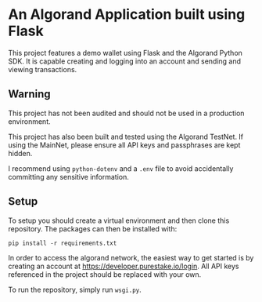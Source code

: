 # An Algorand Application built using Flask

This project features a demo wallet using Flask and the Algorand Python SDK. It is capable creating and logging into an
account and sending and viewing transactions.

## Warning

This project has not been audited and should not be used in a production environment.

This project has also been built and tested using the Algorand TestNet. If using the MainNet, please ensure all API keys
and passphrases are kept hidden.

I recommend using `python-dotenv` and a `.env` file to avoid accidentally committing any sensitive information.

## Setup

To setup you should create a virtual environment and then clone this repository. The packages can then be installed
with:

`pip install -r requirements.txt`

In order to access the algorand network, the easiest way to get started is by creating an account
at https://developer.purestake.io/login. All API keys referenced in the project should be replaced with your own.

To run the repository, simply run `wsgi.py`.